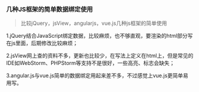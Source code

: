 ### 几种JS框架的简单数据绑定使用
> 比较jQuery，jsView，angularjs，vue.js几种js框架的简单使用

1.jQuery结合JavaScript绑定数据，比较麻烦，也不够直观，要渲染的html部分写在js里面，后期修改比较麻烦；  

2.jsView网上查的资料不多，更新也比较少，在写法上定义在html上，但是常见的IDE如WebStorm、PHPStorm等支持不是很好，一些高亮、标志会缺失；  

3.angular.js与vue.js简单的数据绑定用起来差不多，不过感觉上vue.js更简单易用写。
